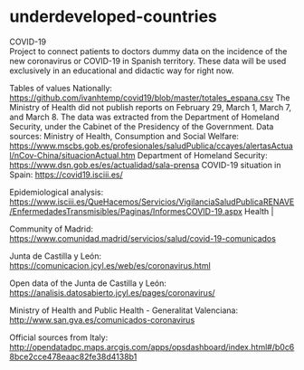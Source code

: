 # underdeveloped-countries
COVID-19  
Project to connect patients to doctors dummy data on the incidence of the new coronavirus or COVID-19 in Spanish territory. These data will be used exclusively in an educational and didactic way for right now.  

Tables of values  Nationally: https://github.com/ivanhtemp/covid19/blob/master/totales_espana.csv The Ministry of Health did not publish reports on February 29, March 1, March 7, and March 8. 
The data was extracted from the Department of Homeland Security, under the Cabinet of the Presidency of the Government. 
Data sources:  Ministry of Health, Consumption and Social Welfare: https://www.mscbs.gob.es/profesionales/saludPublica/ccayes/alertasActual/nCov-China/situacionActual.htm  Department of Homeland Security: https://www.dsn.gob.es/es/actualidad/sala-prensa  COVID-19 situation in Spain: https://covid19.isciii.es/  

Epidemiological analysis: https://www.isciii.es/QueHacemos/Servicios/VigilanciaSaludPublicaRENAVE/EnfermedadesTransmisibles/Paginas/InformesCOVID-19.aspx  Health | 


Community of Madrid: https://www.comunidad.madrid/servicios/salud/covid-19-comunicados  

Junta de Castilla y León: https://comunicacion.jcyl.es/web/es/coronavirus.html  

Open data of the Junta de Castilla y León: https://analisis.datosabierto.jcyl.es/pages/coronavirus/  

Ministry of Health and Public Health - Generalitat Valenciana: http://www.san.gva.es/comunicados-coronavirus  

Official sources from Italy:  http://opendatadpc.maps.arcgis.com/apps/opsdashboard/index.html#/b0c68bce2cce478eaac82fe38d4138b1 
